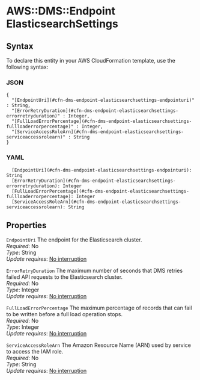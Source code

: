 # AWS::DMS::Endpoint ElasticsearchSettings<a name="aws-properties-dms-endpoint-elasticsearchsettings"></a>

## Syntax<a name="aws-properties-dms-endpoint-elasticsearchsettings-syntax"></a>

To declare this entity in your AWS CloudFormation template, use the following syntax:

### JSON<a name="aws-properties-dms-endpoint-elasticsearchsettings-syntax.json"></a>

```
{
  "[EndpointUri](#cfn-dms-endpoint-elasticsearchsettings-endpointuri)" : String,
  "[ErrorRetryDuration](#cfn-dms-endpoint-elasticsearchsettings-errorretryduration)" : Integer,
  "[FullLoadErrorPercentage](#cfn-dms-endpoint-elasticsearchsettings-fullloaderrorpercentage)" : Integer,
  "[ServiceAccessRoleArn](#cfn-dms-endpoint-elasticsearchsettings-serviceaccessrolearn)" : String
}
```

### YAML<a name="aws-properties-dms-endpoint-elasticsearchsettings-syntax.yaml"></a>

```
  [EndpointUri](#cfn-dms-endpoint-elasticsearchsettings-endpointuri): String
  [ErrorRetryDuration](#cfn-dms-endpoint-elasticsearchsettings-errorretryduration): Integer
  [FullLoadErrorPercentage](#cfn-dms-endpoint-elasticsearchsettings-fullloaderrorpercentage): Integer
  [ServiceAccessRoleArn](#cfn-dms-endpoint-elasticsearchsettings-serviceaccessrolearn): String
```

## Properties<a name="aws-properties-dms-endpoint-elasticsearchsettings-properties"></a>

`EndpointUri`  <a name="cfn-dms-endpoint-elasticsearchsettings-endpointuri"></a>
The endpoint for the Elasticsearch cluster\.  
*Required*: No  
*Type*: String  
*Update requires*: [No interruption](https://docs.aws.amazon.com/AWSCloudFormation/latest/UserGuide/using-cfn-updating-stacks-update-behaviors.html#update-no-interrupt)

`ErrorRetryDuration`  <a name="cfn-dms-endpoint-elasticsearchsettings-errorretryduration"></a>
The maximum number of seconds that DMS retries failed API requests to the Elasticsearch cluster\.  
*Required*: No  
*Type*: Integer  
*Update requires*: [No interruption](https://docs.aws.amazon.com/AWSCloudFormation/latest/UserGuide/using-cfn-updating-stacks-update-behaviors.html#update-no-interrupt)

`FullLoadErrorPercentage`  <a name="cfn-dms-endpoint-elasticsearchsettings-fullloaderrorpercentage"></a>
The maximum percentage of records that can fail to be written before a full load operation stops\.   
*Required*: No  
*Type*: Integer  
*Update requires*: [No interruption](https://docs.aws.amazon.com/AWSCloudFormation/latest/UserGuide/using-cfn-updating-stacks-update-behaviors.html#update-no-interrupt)

`ServiceAccessRoleArn`  <a name="cfn-dms-endpoint-elasticsearchsettings-serviceaccessrolearn"></a>
The Amazon Resource Name \(ARN\) used by service to access the IAM role\.  
*Required*: No  
*Type*: String  
*Update requires*: [No interruption](https://docs.aws.amazon.com/AWSCloudFormation/latest/UserGuide/using-cfn-updating-stacks-update-behaviors.html#update-no-interrupt)